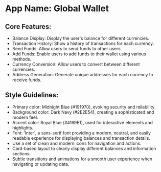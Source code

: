# **App Name**: Global Wallet

## Core Features:

- Balance Display: Display the user's balance for different currencies.
- Transaction History: Show a history of transactions for each currency.
- Send Funds: Allow users to send funds to other users.
- Add Funds: Enable users to add funds to their wallet using various methods.
- Currency Conversion: Allow users to convert between different currencies.
- Address Generation: Generate unique addresses for each currency to receive funds.

## Style Guidelines:

- Primary color: Midnight Blue (#191970), evoking security and reliability.
- Background color: Dark Navy (#2E2E54), creating a sophisticated and modern feel.
- Accent color: Royal Blue (#4169E1), used for interactive elements and highlights.
- Font: 'Inter', a sans-serif font providing a modern, neutral, and easily readable experience for displaying balances and transaction details.
- Use a set of clean and modern icons for navigation and actions.
- Card-based layout to clearly display different balances and information sections.
- Subtle transitions and animations for a smooth user experience when navigating or updating data.